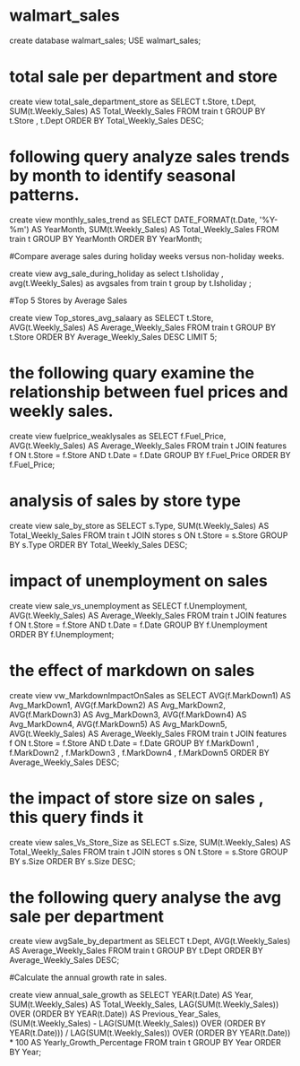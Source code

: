# walmart_sales

create database walmart_sales;
USE walmart_sales;


# total sale per department and store 

create view total_sale_department_store as
SELECT 
    t.Store, t.Dept, SUM(t.Weekly_Sales) AS Total_Weekly_Sales
FROM
    train t
GROUP BY t.Store , t.Dept
ORDER BY Total_Weekly_Sales DESC;

# following query analyze sales trends by month to identify seasonal patterns.

create view monthly_sales_trend as 
SELECT 
    DATE_FORMAT(t.Date, '%Y-%m') AS YearMonth,
    SUM(t.Weekly_Sales) AS Total_Weekly_Sales
FROM
    train t
GROUP BY YearMonth
ORDER BY YearMonth;

#Compare average sales during holiday weeks versus non-holiday weeks.

create view avg_sale_during_holiday as
select t.Isholiday , avg(t.Weekly_Sales) as avgsales from train t
group by t.Isholiday ;

#Top 5 Stores by Average Sales

create view Top_stores_avg_salaary as
SELECT 
    t.Store, AVG(t.Weekly_Sales) AS Average_Weekly_Sales
FROM
    train t
GROUP BY t.Store
ORDER BY Average_Weekly_Sales DESC
LIMIT 5;

# the following quary examine the relationship between fuel prices and weekly sales.

create view fuelprice_weaklysales as 
SELECT 
    f.Fuel_Price, AVG(t.Weekly_Sales) AS Average_Weekly_Sales
FROM
    train t
        JOIN
    features f ON t.Store = f.Store AND t.Date = f.Date
GROUP BY f.Fuel_Price
ORDER BY f.Fuel_Price;

# analysis of sales by store type 

create view sale_by_store as 
SELECT 
    s.Type, SUM(t.Weekly_Sales) AS Total_Weekly_Sales
FROM
    train t
        JOIN
    stores s ON t.Store = s.Store
GROUP BY s.Type
ORDER BY Total_Weekly_Sales DESC;

# impact of unemployment on sales 

create view sale_vs_unemployment as
SELECT
    f.Unemployment,
    AVG(t.Weekly_Sales) AS Average_Weekly_Sales
FROM train t
JOIN features f ON t.Store = f.Store AND t.Date = f.Date
GROUP BY f.Unemployment
ORDER BY f.Unemployment;

# the effect of markdown on sales 

create view vw_MarkdownImpactOnSales as
SELECT 
    AVG(f.MarkDown1) AS Avg_MarkDown1,
    AVG(f.MarkDown2) AS Avg_MarkDown2,
    AVG(f.MarkDown3) AS Avg_MarkDown3,
    AVG(f.MarkDown4) AS Avg_MarkDown4,
    AVG(f.MarkDown5) AS Avg_MarkDown5,
    AVG(t.Weekly_Sales) AS Average_Weekly_Sales
FROM
    train t
        JOIN
    features f ON t.Store = f.Store AND t.Date = f.Date
GROUP BY f.MarkDown1 , f.MarkDown2 , f.MarkDown3 , f.MarkDown4 , f.MarkDown5
ORDER BY Average_Weekly_Sales DESC;

# the impact of store size on sales , this query finds it 

create view sales_Vs_Store_Size as 
SELECT
    s.Size,
    SUM(t.Weekly_Sales) AS Total_Weekly_Sales
FROM train t
JOIN stores s ON t.Store = s.Store
GROUP BY s.Size
ORDER BY s.Size DESC;

# the following query analyse  the avg sale per department

create view avgSale_by_department as
SELECT
    t.Dept,
    AVG(t.Weekly_Sales) AS Average_Weekly_Sales
FROM train t
GROUP BY t.Dept
ORDER BY Average_Weekly_Sales DESC;


#Calculate the annual growth rate in sales.

create view annual_sale_growth as
SELECT
    YEAR(t.Date) AS Year,
    SUM(t.Weekly_Sales) AS Total_Weekly_Sales,
    LAG(SUM(t.Weekly_Sales)) OVER (ORDER BY YEAR(t.Date)) AS Previous_Year_Sales,
    (SUM(t.Weekly_Sales) - LAG(SUM(t.Weekly_Sales)) OVER (ORDER BY YEAR(t.Date))) / LAG(SUM(t.Weekly_Sales)) OVER (ORDER BY YEAR(t.Date)) * 100 AS Yearly_Growth_Percentage
FROM train t
GROUP BY Year
ORDER BY Year;




